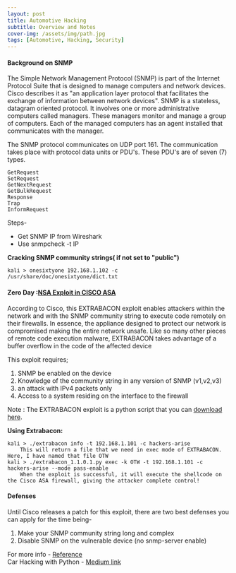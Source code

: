 ```yaml
---
layout: post
title: Automotive Hacking
subtitle: Overview and Notes
cover-img: /assets/img/path.jpg
tags: [Automotive, Hacking, Security]
---
```


#### Background on SNMP

The Simple Network Management Protocol (SNMP) is part of the Internet Protocol Suite that is designed to manage computers and network devices. Cisco describes it as "an application layer protocol that facilitates the exchange of information between network devices".
SNMP is a stateless, datagram oriented protocol. It involves one or more administrative computers called managers. These managers monitor and manage a group of computers. Each of the managed computers has an agent installed that communicates with the manager.

The SNMP protocol communicates on UDP port 161. The communication takes place with protocol data units or PDU's. These PDU's are of seven (7) types. 

```
GetRequest  
SetRequest  
GetNextRequest  
GetBulkRequest  
Response  
Trap  
InformRequest 
```

Steps-
* Get SNMP IP from Wireshark 
* Use snmpcheck -t IP

**Cracking SNMP community strings( if not set to "public")**

	kali > onesixtyone 192.168.1.102 -c /usr/share/doc/onesixtyone/dict.txt
	  
	  
#### Zero Day :[NSA Exploit in CISCO ASA]( https://www.hackers-arise.com/post/2016/08/22/the-extrabacon-zero-day-exploit-on-cisco-asa-firewalls)

According to Cisco, this EXTRABACON exploit enables  attackers within the network and with the SNMP community string to execute code remotely on their firewalls. In essence, the appliance designed to protect our network is compromised making the entire network unsafe. Like so many other pieces of remote code execution malware, EXTRABACON takes advantage of a buffer overflow in the code of the affected device

This exploit requires;
1. SNMP be enabled on the device
2. Knowledge of the community string in any version of SNMP (v1,v2,v3)
3. an attack with IPv4 packets only
4. Access to a system residing on the interface to the firewall

Note : The EXTRABACON exploit is a python script that you can [download here](https://github.com/blahdidbert/extrabacon).

**Using Extrabacon:**
		
	kali > ./extrabacon info -t 192.168.1.101 -c hackers-arise
		This will return a file that we need in exec mode of EXTRABACON. Here, I have named that file OTW
	kali > ./extrabacon_1.1.0.1.py exec -k OTW -t 192.168.1.101 -c hackers-arise --mode pass-enable
		When the exploit is successful, it will execute the shellcode on the Cisco ASA firewall, giving the attacker complete control!
		  
		  
#### Defenses
Until Cisco releases a patch for this exploit, there are two best defenses you can apply for the time being-
1. Make your SNMP community string long and complex
2. Disable SNMP on the vulnerable device (no snmp-server enable)


For more info - [Reference](https://www.hackers-arise.com/post/2019/03/23/network-basics-for-hackers-simple-network-management-protocol-snmp-theory-reconnaissance)   
Car Hacking with Python - [Medium link](https://medium.com/bugbountywriteup/car-hacking-with-python-part-1-data-exfiltration-gps-and-obdii-can-bus-69bc6b101fd1)
